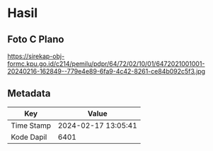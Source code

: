 # Hasil

## Foto C Plano

https://sirekap-obj-formc.kpu.go.id/c214/pemilu/pdpr/64/72/02/10/01/6472021001001-20240216-162849--779e4e89-6fa9-4c42-8261-ce84b092c5f3.jpg


## Metadata

| Key        | Value               |
| ---------- | ------------------- |
| Time Stamp | 2024-02-17 13:05:41 |
| Kode Dapil | 6401                |



